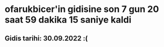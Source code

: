 # ofarukbicer'in gidisine son 7 gun 20 saat 59 dakika 15 saniye kaldi

## Gidis tarihi: 30.09.2022 :(